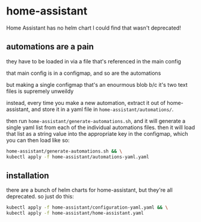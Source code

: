 # home-assistant

Home Assistant has no helm chart I could find that wasn't deprecated!

## automations are a pain

they have to be loaded in via a file that's referenced in the main config

that main config is in a configmap, and so are the automations

but making a single configmap that's an enourmous blob b/c it's two text files is
supremely unweildy

instead, every time you make a new automation, extract it out of home-assistant, and store
it in a yaml file in `home-assistant/automations/`.

then run `home-assistant/generate-automations.sh`, and it will
generate a single yaml list from each of the individual automations files.
then it will load that list as a string value into the appropriate key in the configmap,
which you can then load like so:

```bash
home-assistant/generate-automations.sh && \
kubectl apply -f home-assistant/automations-yaml.yaml
```

## installation

there are a bunch of helm charts for home-assistant, but they're all deprecated.
so just do this:

```bash
kubectl apply -f home-assistant/configuration-yaml.yaml && \
kubectl apply -f home-assistant/home-assistant.yaml
```
